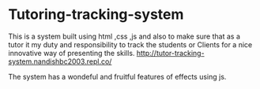 # Tutoring-tracking-system
This is a system built using html ,css ,js and also to make sure that as a tutor it my duty and responsibility to track the students or Clients for a nice innovative way of presenting the skills.
http://tutor-tracking-system.nandishbc2003.repl.co/

The system has a wondeful and fruitful features of effects using js.
